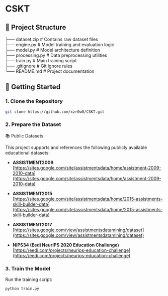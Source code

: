 # CSKT

## 📁 Project Structure
├── dataset.zip # Contains raw dataset files  
├── engine.py # Model training and evaluation logic  
├── model.py # Model architecture definition  
├── processing.py # Data preprocessing utilities  
├── train.py # Main training script  
├── .gitignore # Git ignore rules  
└── README.md # Project documentation  

## 🚀 Getting Started

### 1. Clone the Repository

```bash
git clone https://github.com/xzr0w0/CSKT.git
```
    
### 2. Prepare the Dataset  

📚 Public Datasets

This project supports and references the following publicly available educational datasets:

- **ASSISTMENT2009**  
  [https://sites.google.com/site/assistmentsdata/home/assistment-2009-2010-data](https://sites.google.com/site/assistmentsdata/home/assistment-2009-2010-data)

- **ASSISTMENT2015**  
  [https://sites.google.com/site/assistmentsdata/home/2015-assistments-skill-builder-data](https://sites.google.com/site/assistmentsdata/home/2015-assistments-skill-builder-data)

- **ASSISTMENT2017**  
  [https://sites.google.com/view/assistmentsdatamining/dataset](https://sites.google.com/view/assistmentsdatamining/dataset)

- **NIPS34 (Eedi NeurIPS 2020 Education Challenge)**  
  [https://eedi.com/projects/neurips-education-challenge](https://eedi.com/projects/neurips-education-challenge)


### 3. Train the Model
Run the training script:
```bash
python train.py
```
